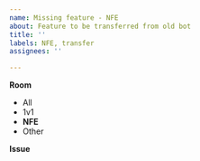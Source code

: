 ```yaml
---
name: Missing feature - NFE
about: Feature to be transferred from old bot
title: ''
labels: NFE, transfer
assignees: ''

---
```


__Room__
- All
- 1v1
- **NFE**
- Other

__Issue__
